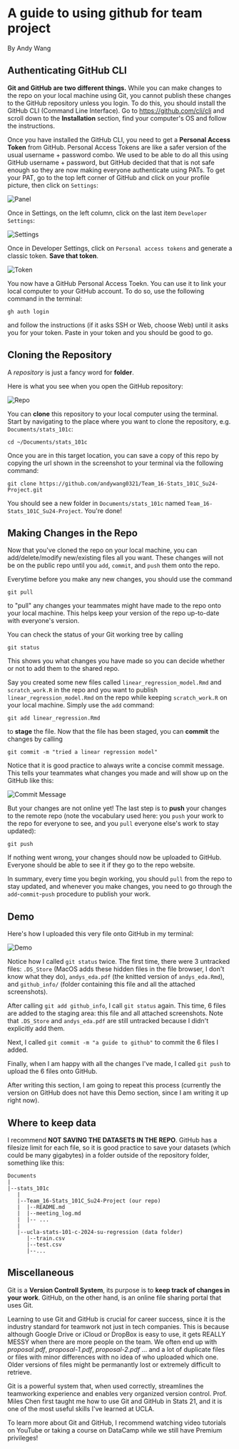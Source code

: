 # A guide to using github for team project

By Andy Wang

## Authenticating GitHub CLI

**Git and GitHub are two different things.** While you can make changes to the repo on your local machine using Git, you cannot publish these changes to the GitHub repository unless you login. To do this, you should install the GitHub CLI (Command Line Interface). Go to https://github.com/cli/cli and scroll down to the **Installation** section, find your computer's OS and follow the instructions.

Once you have installed the GitHub CLI, you need to get a **Personal Access Token** from GitHub. Personal Access Tokens are like a safer version of the usual username + password combo. We used to be able to do all this using GitHub username + password, but GitHub decided that that is not safe enough so they are now making everyone authenticate using PATs. To get your PAT, go to the top left corner of GitHub and click on your profile picture, then click on `Settings`:

![Panel](screenshots/user_panel.png)

Once in Settings, on the left column, click on the last item `Developer Settings`:

![Settings](screenshots/settings.png)

Once in Developer Settings, click on `Personal access tokens` and generate a classic token. **Save that token**. 

![Token](screenshots/token.png)

You now have a GitHub Personal Access Toekn. You can use it to link your local computer to your GitHub account. To do so, use the following command in the terminal:

```
gh auth login
```

and follow the instructions (if it asks SSH or Web, choose Web) until it asks you for your token. Paste in your token and you should be good to go.

## Cloning the Repository

A *repository* is just a fancy word for **folder**. 

Here is what you see when you open the GitHub repository:

![Repo](screenshots/repo.png)

You can **clone** this repository to your local computer using the terminal.
Start by navigating to the place where you want to clone the repository, e.g. `Documents/stats_101c`:

```
cd ~/Documents/stats_101c
```

Once you are in this target location, you can save a copy of this repo by copying the url shown in the screenshot to your terminal via the following command:

```
git clone https://github.com/andywang0321/Team_16-Stats_101C_Su24-Project.git
```

You should see a new folder in `Documents/stats_101c` named `Team_16-Stats_101C_Su24-Project`. You're done!

## Making Changes in the Repo

Now that you've cloned the repo on your local machine, you can add/delete/modify new/existing files all you want. These changes will not be on the public repo until you `add`, `commit`, and `push` them onto the repo.

Everytime before you make any new changes, you should use the command 

```
git pull
```

to "pull" any changes your teammates might have made to the repo onto your local machine. This helps keep your version of the repo up-to-date with everyone's version.

You can check the status of your Git working tree by calling

```
git status
```

This shows you what changes you have made so you can decide whether or not to add them to the shared repo.

Say you created some new files called `linear_regression_model.Rmd` and `scratch_work.R` in the repo and you want to publish `linear_regression_model.Rmd` on the repo while keeping `scratch_work.R` on your local machine. Simply use the `add` command:

```
git add linear_regression.Rmd
```

to **stage** the file. Now that the file has been staged, you can **commit** the changes by calling 

```
git commit -m "tried a linear regression model"
```

Notice that it is good practice to always write a concise commit message. This tells your teammates what changes you made and will show up on the GitHub like this:

![Commit Message](screenshots/commit.png)

But your changes are not online yet! The last step is to **push** your changes to the remote repo (note the vocabulary used here: you `push` your work to the repo for everyone to see, and you `pull` everyone else's work to stay updated):

```
git push
```

If nothing went wrong, your changes should now be uploaded to GitHub. Everyone should be able to see it if they go to the repo website.

In summary, every time you begin working, you should `pull` from the repo to stay updated, and whenever you make changes, you need to go through the `add`-`commit`-`push` procedure to publish your work.

## Demo

Here's how I uploaded this very file onto GitHub in my terminal:

![Demo](screenshots/demo.png)

Notice how I called `git status` twice. The first time, there were 3 untracked files: `.DS_Store` (MacOS adds these hidden files in the file browser, I don't know what they do), `andys_eda.pdf` (the knitted version of `andys_eda.Rmd`), and `github_info/` (folder containing this file and all the attached screenshots). 

After calling `git add github_info`, I call `git status` again. This time, 6 files are added to the staging area: this file and all attached screenshots. Note that `.DS_Store` and `andys_eda.pdf` are still untracked because I didn't explicitly add them. 

Next, I called `git commit -m "a guide to github"` to commit the 6 files I added.

Finally, when I am happy with all the changes I've made, I called `git push` to upload the 6 files onto GitHub.

After writing this section, I am going to repeat this process (currently the version on GitHub does not have this Demo section, since I am writing it up right now).

## Where to keep data

I recommend **NOT SAVING THE DATASETS IN THE REPO**. GitHub has a filesize limit for each file, so it is good practice to save your datasets (which could be many gigabytes) in a folder outside of the repository folder, something like this:

```
Documents
|
|--stats_101c
   |
   |--Team_16-Stats_101C_Su24-Project (our repo)
   |  |--README.md
   |  |--meeting_log.md
   |  |-- ...
   |
   |--ucla-stats-101-c-2024-su-regression (data folder)
      |--train.csv
      |--test.csv
      |--...
```

## Miscellaneous

Git is a **Version Controll System**, its purpose is to **keep track of changes in your work**. GitHub, on the other hand, is an online file sharing portal that uses Git.

Learning to use Git and GitHub is crucial for career success, since it is the industry standard for teamwork not just in tech companies. This is because although Google Drive or iCloud or DropBox is easy to use, it gets REALLY MESSY when there are more people on the team. We often end up with *proposal.pdf*, *proposal-1.pdf*, *proposal-2.pdf* ... and a lot of duplicate files or files with minor differences with no idea of who uploaded which one. Older versions of files might be permanantly lost or extremely difficult to retrieve. 

Git is a powerful system that, when used correctly, streamlines the teamworking experience and enables very organized version control. Prof. Miles Chen first taught me how to use Git and GitHub in Stats 21, and it is one of the most useful skills I've learned at UCLA.

To learn more about Git and GitHub, I recommend watching video tutorials on YouTube or taking a course on DataCamp while we still have Premium privileges!